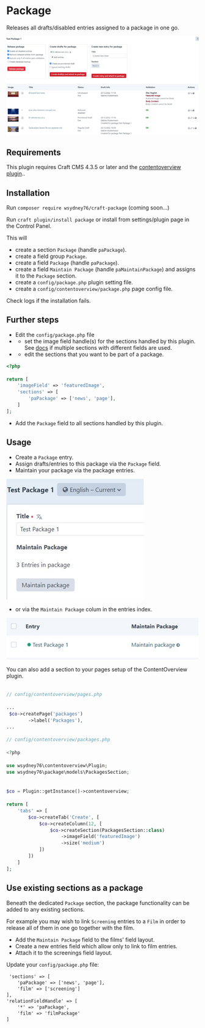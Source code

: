 # Package

Releases all drafts/disabled entries assigned to a package in one go.

![Screenshot](/images/screenshot1.jpg)

## Requirements

This plugin requires Craft CMS 4.3.5 or later and the [contentoverview plugin](https://github.com/wsydney76/craft-contentoverview)..

## Installation

Run `composer require wsydney76/craft-package` (coming soon...)

Run `craft plugin/install package` or install from settings/plugin page in the Control Panel.

This will 

* create a section `Package` (handle `paPackage`).
* create a field group `Package`.
* create a field `Package` (handle `paPackage`).
* create a field `Maintain Package` (handle `paMaintainPackage`)  and assigns it to the `Package` section.
* create a `config/package.php` plugin setting file.
* create a `config/contentoverview/package.php` page config file. 

Check logs if the installation fails.

## Further steps

* Edit the `config/package.php` file  
* * set the image field handle(s) for the sections handled by this plugin.
See [docs](https://wsydney76.github.io/craft-contentoverview/config/page-config.html#multi-section-setup) if multiple sections with different fields are used.
* * edit the sections that you want to be part of a package. 

```php
<?php

return [
    'imageField' => 'featuredImage',
    'sections' => [
        'paPackage' => ['news', 'page'],
    ]
];
```

* Add the `Package` field to all sections handled by this plugin.

## Usage

* Create a `Package` entry.
* Assign drafts/entries to this package via the `Package` field.
* Maintain your package via the package entries.

![Screenshot](/images/package.jpg)

* or via the `Maintain Package` colum in the entries index.

![Screenshot](/images/elementindex.jpg)  

You can also add a section to your pages setup of the ContentOverview plugin.

```php

// config/contentoverview/pages.php

...
 $co->createPage('packages')
        ->label('Packages'),
...

// config/contentoverview/packages.php

<?php

use wsydney76\contentoverview\Plugin;
use wsydney76\package\models\PackagesSection;


$co = Plugin::getInstance()->contentoverview;

return [
    'tabs' => [
        $co->createTab('Create', [
            $co->createColumn(12, [
                $co->createSection(PackagesSection::class)
                    ->imageField('featuredImage')
                    ->size('medium')
            ])
        ])
    ]
];
```

## Use existing sections as a package

Beneath the dedicated `Package` section, the package functionality can be added to any existing sections.

For example you may wish to link `Screening` entries to a `Film` in order to release all of them in one go together with the film.


* Add the `Maintain Package` field to the films' field layout.
* Create a new entries field which allow only to link to film entries.
* Attach it to the screenings field layout.

Update your `config/package.php` file:

```php{3,7}
 'sections' => [
    'paPackage' => ['news', 'page'],
    'film' => ['screening']
],
'relationFieldHandle' => [
    '*' => 'paPackage',
    'film' => 'filmPackage'
]
```

